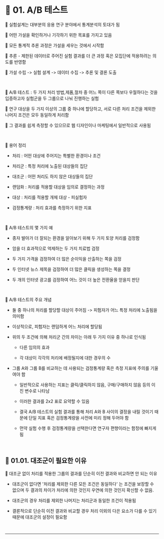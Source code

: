 # 🎰 01. A/B 테스트  

🎲 실험설계는 대부분의 응용 연구 분야에서 통계분석의 토대가 됨  

🎲 어떤 가설을 확인하거나 기각하기 위한 목표를 가지고 있음  

🎲 모든 통계적 추론 과정은 가설을 세우는 것에서 시작함  

🎲 추론 - 제한된 데이터로 주어진 실험 결과를 더 큰 과정 혹은 모집단에 적용하려는 의도를 반영함  

📌 가설 수립 -> 실험 설계 -> 데이터 수집 -> 추론 및 결론 도출  

<br>  


🎲 A/B 테스트 : 두 가지 처리 방법,제품,절차 중 어느 쪽이 다른 쪽보다 우월하다는 것을 입증하고자 실험군을 두 그룹으로 나눠 진행하는 실험  

🎲 연구 대상을 두 가지 이상의 그룹 중 하나에 할당하고, 서로 다른 처리 조건을 제외한 나머지 조건은 모두 동일하게 처리함  

🎲 그 결과를 쉽게 측정할 수 있으므로 웹 디자인이나 마케팅에서 일반적으로 사용됨  


<br>  


🎲 용어 정리  

- 처리 : 어떤 대상에 주어지는 특별한 환경이나 조건  
   
- 처리군 : 특정 처리에 노출된 대상들의 집단  
   
- 대조군 : 어떤 처리도 하지 않은 대상들의 집단  
   
- 랜덤화 : 처리를 적용할 대상을 임의로 결정하는 과정  
   
- 대상 : 처리를 적용할 개체 대상 - 피실험자  
   
- 검정통계량 : 처리 효과를 측정하기 위한 지표  
   
<br>  

🎲 A/B 테스트의 몇 가지 예  

- 종자 발아가 더 잘되는 환경을 알아보기 위해 두 가지 토양 처리를 검정함  
   
- 암을 더 효과적으로 억제하는 두 가지 치료법 검정  
   
- 두 가지 가격을 검정하여 더 많은 순이익을 산출하는 쪽을 검정  
   
- 두 인터넷 뉴스 제목을 검정하여 더 많은 클릭을 생성하는 쪽을 결정  
   
- 두 개의 인터넷 광고를 검정하여 어느 것이 더 높은 전환율을 얻을지 판단  
   
<br>  

🎲 A/B 테스트의 주요 개념  

- 둘 중 하나의 처리를 할당할 대상이 주어짐 -> 피험자가 어느 특정 처리에 노출됨을 의미함  
    
- 이상적으로, 피험자는 랜덤하게 어느 처리에 할당됨  
   
- 위의 두 조건에 의해 처리군 간의 차이는 아래 두 가지 이유 중 하나로 인식됨  
   
  - 다른 임의의 효과  
     
  - 각 대상이 각각의 처리에 배정될지에 대한 경우의 수  
       
- 그룹 A와 그룹 B를 비교하는 데 사용되는 검정통계량 혹은 측정 지표에 주의를 기울여야 함  
   
  - 일반적으로 사용하는 지표는 클릭/클릭하지 않음, 구매/구매하지 않음 등의 이진 변수로 나타남  
     
  - 이러한 결과를 2x2 표로 요약할 수 있음   
      
  - 결국 A/B 테스트의 실험 결과를 통해 처리 A와 B 사이의 결정을 내릴 것이기 때문에 단일 지표 혹은 검정통계량을 사전에 미리 정해 두어야 함  
     
  - 먼약 실험 수행 후 검정통계량을 선택한다면 연구자 편향이라는 함정에 빠지게 됨  
   
     
<br>  

## 🎰 01.01. 대조군이 필요한 이유  

🎲 대조군 없이 처리를 적용한 그룹의 결과를 단순히 이전 결과와 비교하면 안 되는 이유  

- 대조군이 없다면 '처리를 제외한 다른 모든 조건은 동일하다' 는 조건을 보장할 수 없으며 두 결과의 차이가 처리에 의한 것인지 우연에 의한 것인지 확신할 수 없음.  
   
- 대조군의 경우 처리를 제외한 나머지는 처리군과 동일한 조건이 적용됨  
   
- 결론적으로 단순히 이전 결과와 비교할 경우 처리 이외의 다은 요소가 다를 수 있기 때문에 대조군의 설정이 필요함  
   
<br>  

***  
